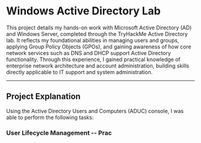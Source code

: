 <h1> Windows Active Directory Lab </h1>

This project details my hands-on work with Microsoft Active Directory (AD) and Windows Server, completed through the TryHackMe Active Directory lab. It reflects my foundational abilities in managing users and groups, applying Group Policy Objects (GPOs), and gaining awareness of how core network services such as DNS and DHCP support Active Directory functionality. Through this experience, I gained practical knowledge of enterprise network architecture and account administration, building skills directly applicable to IT support and system administration.

---

## Project Explanation

Using the Active Directory Users and Computers (ADUC) console, I was able to perform the following tasks:

### User Lifecycle Management -- Prac
